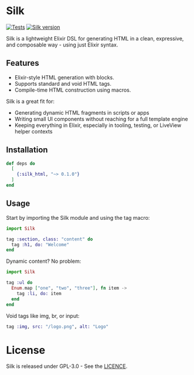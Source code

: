 # Silk
[![Tests](https://github.com/PenguinBoi12/silk/actions/workflows/test.yml/badge.svg)](https://github.com/PenguinBoi12/silk/actions/workflows/test.yml)
[![Silk version](https://img.shields.io/hexpm/v/silk_html.svg)](https://hex.pm/packages/silk_html)

Silk is a lightweight Elixir DSL for generating HTML in a clean, expressive, 
and composable way - using just Elixir syntax.

## Features

- Elixir-style HTML generation with blocks.
- Supports standard and void HTML tags.
- Compile-time HTML construction using macros.

Silk is a great fit for:
- Generating dynamic HTML fragments in scripts or apps
- Writing small UI components without reaching for a full template engine
- Keeping everything in Elixir, especially in tooling, testing, or LiveView helper contexts

## Installation

```elixir
def deps do
  [
    {:silk_html, "~> 0.1.0"}
  ]
end
```

## Usage
Start by importing the Silk module and using the tag macro:
```elixir
import Silk

tag :section, class: "content" do
  tag :h1, do: "Welcome"
end
```

Dynamic content? No problem:
```elixir
import Silk

tag :ul do
  Enum.map ["one", "two", "three"], fn item ->
    tag :li, do: item
  end
end
```

Void tags like img, br, or input:
```elixir
tag :img, src: "/logo.png", alt: "Logo"
````

# License

Silk is released under GPL-3.0 - See the [LICENCE](LICENSE).